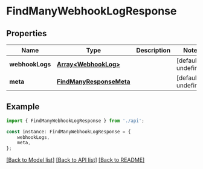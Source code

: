 # FindManyWebhookLogResponse


## Properties

Name | Type | Description | Notes
------------ | ------------- | ------------- | -------------
**webhookLogs** | [**Array&lt;WebhookLog&gt;**](WebhookLog.md) |  | [default to undefined]
**meta** | [**FindManyResponseMeta**](FindManyResponseMeta.md) |  | [default to undefined]

## Example

```typescript
import { FindManyWebhookLogResponse } from './api';

const instance: FindManyWebhookLogResponse = {
    webhookLogs,
    meta,
};
```

[[Back to Model list]](../README.md#documentation-for-models) [[Back to API list]](../README.md#documentation-for-api-endpoints) [[Back to README]](../README.md)
